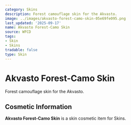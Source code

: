 ```yaml
---
category: Skins
description: Forest camouflage skin for the Akvasto.
image: ../images/akvasto-forest-camo-skin-05e69fe095.png
last_updated: '2025-09-17'
name: Akvasto Forest-Camo Skin
source: WFCD
tags:
- Skin
- Skins
tradable: false
type: Skin
---
```


# Akvasto Forest-Camo Skin

Forest camouflage skin for the Akvasto.

## Cosmetic Information

**Akvasto Forest-Camo Skin** is a skin cosmetic item for Skins.

